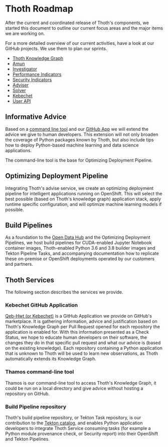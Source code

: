 # Thoth Roadmap

After the current and coordinated release of Thoth's components, we started this document to outline our
current focus areas and the major items we are working on.

For a more detailed overview of our current activities, have a look at our GitHub projects. We use them to plan our
sprints.

* [Thoth Knowledge Graph](https://github.com/orgs/thoth-station/projects/8)
* [Amun](https://github.com/orgs/thoth-station/projects/12)
* [Investigator](https://github.com/orgs/thoth-station/projects/14)
* [Performance Indicators](https://github.com/orgs/thoth-station/projects/10)
* [Security Indicators](https://github.com/orgs/thoth-station/projects/2)
* [Adviser](https://github.com/orgs/thoth-station/projects/4)
* [Solver](https://github.com/orgs/thoth-station/projects/6)
* [Kebechet](https://github.com/orgs/thoth-station/projects/3)
* [User API](https://github.com/orgs/thoth-station/projects/7)

## Informative Advice

Based on a [command line tool](https://github.com/orgs/thoth-station/projects/3) and our
[GitHub App](https://github.com/marketplace/qeb-hwt) we will extend the advice we give to human developers. This
extension will not only broaden the coverage of Python packages known by Thoth, but also include tips how to deploy
Python-based machine learning and data science applications.

The command-line tool is the base for Optimizing Deployment Pipeline.

## Optimizing Deployment Pipeline

Integrating Thoth's advise service, we create an optimizing deployment pipeline for intelligent applications running
on OpenShift. This will select the best possible (based on Thoth's knowledge graph) application stack, apply
runtime specific configuration, and will optimize machine learning models if possible.

## Build Pipelines

As a foundation to the [Open Data Hub](http://opendatahub.io/) and the Optimizing Deployment Pipelines, we host build
pipelines for CUDA-enabled Jupyter Notebook container images, Thoth-enabled Python 3.6 and 3.8 builder images and
Tekton Pipeline Tasks, and accompanying documentation how to replicate these on-premise or OpenShift deployments
operated by our customers and partners.

## Thoth Services

The following section describes the services we provide.

### Kebechet GitHub Application

[Qeb-Hwt (or Kebechet)](https://github.com/marketplace/qeb-hwt) is a GitHub Application we provide on GitHub's
marketplace. It is gathering information, advice and justification based on Thoth's Knowledge Graph per Pull Request
opened for each repository the application is enabled for. With this information presented as a Check Status, we
hope to educate human developers on their software, the changes they do in that specific pull request and what our
advice is (based on the existing knowledge). Each repository containing a Python application that is unknown to Thoth
will be used to learn new observations, as Thoth automatically extends its Knowledge Graph.

### Thamos command-line tool

Thamos is our command-line tool to access Thoth's Knowledge Graph, it could be run on a local directory and give
advice without hosting a repository on GitHub.

### Build Pipeline repository

Thoth's build pipeline repository, or Tekton Task repository, is our contribution to the
[Tekton catalog](https://github.com/tektoncd/catalog), and enables Python application developers to integrate
Thoth Service consuming tasks (for example a Python module provenance check, or Security report) into their OpenShift
and Tekton Pipelines.
